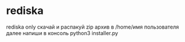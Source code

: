 # rediska
rediska only
скачай и распакуй zip архив в /home/имя пользователя
далее напиши в консоль python3 installer.py
